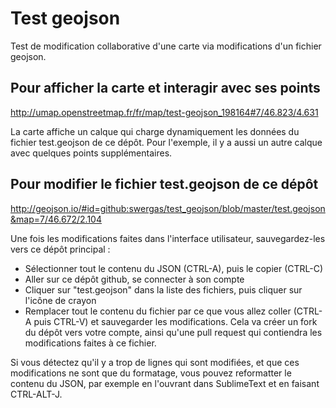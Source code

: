 # Test geojson

Test de modification collaborative d'une carte via modifications d'un fichier geojson.

## Pour afficher la carte et interagir avec ses points

http://umap.openstreetmap.fr/fr/map/test-geojson_198164#7/46.823/4.631

La carte affiche un calque qui charge dynamiquement les données du fichier test.geojson de ce dépôt.
Pour l'exemple, il y a aussi un autre calque avec quelques points supplémentaires.


## Pour modifier le fichier test.geojson de ce dépôt

http://geojson.io/#id=github:swergas/test_geojson/blob/master/test.geojson&map=7/46.672/2.104

Une fois les modifications faites dans l'interface utilisateur, sauvegardez-les vers ce dépôt principal :

* Sélectionner tout le contenu du JSON (CTRL-A), puis le copier (CTRL-C)
* Aller sur ce dépôt github, se connecter à son compte
* Cliquer sur "test.geojson" dans la liste des fichiers, puis cliquer sur l'icône de crayon
* Remplacer tout le contenu du fichier par ce que vous allez coller (CTRL-A puis CTRL-V) et sauvegarder les modifications. Cela va créer un fork du dépôt vers votre compte, ainsi qu'une pull request qui contiendra les modifications faites à ce fichier.

Si vous détectez qu'il y a trop de lignes qui sont modifiées, et que ces modifications ne sont que du formatage, vous pouvez  reformatter le contenu du JSON, par exemple en l'ouvrant dans SublimeText et en faisant CTRL-ALT-J.
